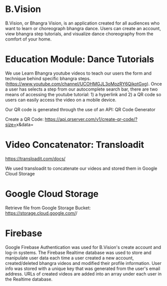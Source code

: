 # B.Vision

B.Vision, or Bhangra Vision, is an application created for all audiences who want to learn or choreograph bhangra dance. Users can create an account, view bhangra step tutorials, and visualize dance choreography from the comfort of your home.

# Education Module: Dance Tutorials

We use Learn Bhangra youtube videos to teach our users the form and technique behind specific bhangra steps. (https://www.youtube.com/channel/UCOHMGJL3oMozRY6QikotGxg). Once a user has selects a step from our autocomplete search bar, there are two means of accessing the youtube tutorial: 1) a hyperlink and 2) a QR code so users can easily access the video on a mobile device. 

Our QR code is generated through the use of an API: QR Code Generator

Create a QR Code: https://api.qrserver.com/v1/create-qr-code/?size=<length>x<widgth>&data=<URL> 
  
# Video Concatenator: Transloadit

https://transloadit.com/docs/

We used transloadit to concatenate our videos and stored them in Google Cloud Storage

# Google Cloud Storage

Retrieve file from Google Storage Bucket: https://storage.cloud.google.com/<Google Bucket Name>/<File Path>

# Firebase 

Google Firebase Authentication was used for B.Vision's create account and log-in systems. The Firebase Realtime database was used to store and manipulate user data each time a user created a new account, created/deleted bhangra videos and modified their profile information. User info was stored with a unique key that was generated from the user's email address. URLs of created videos are added into an array under each user in the Realtime database.




 
